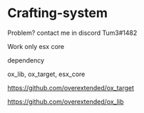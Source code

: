# Crafting-system

Problem? contact me in discord Tum3#1482

Work only esx core

dependency

ox_lib,
ox_target,
esx_core

https://github.com/overextended/ox_target

https://github.com/overextended/ox_lib
